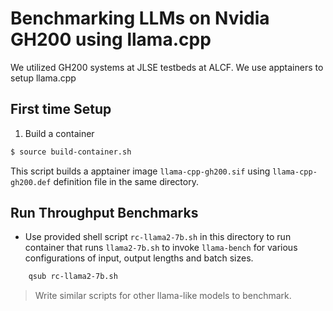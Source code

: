 # Benchmarking LLMs on Nvidia GH200 using llama.cpp

We utilized GH200 systems at JLSE testbeds at ALCF. We use apptainers to setup llama.cpp 

## First time Setup


1. Build a container 
```bash
$ source build-container.sh
```
This script builds a apptainer image `llama-cpp-gh200.sif` using `llama-cpp-gh200.def` definition file in the same directory. 


## Run Throughput Benchmarks 

* Use provided shell script `rc-llama2-7b.sh` in this directory to run container that runs `llama2-7b.sh` to invoke `llama-bench` for various configurations of input, output lengths and batch sizes. 

```bash
    qsub rc-llama2-7b.sh
```
> Write similar scripts for other llama-like models to benchmark.